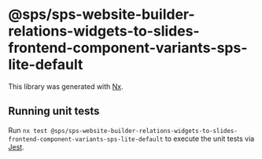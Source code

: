 # @sps/sps-website-builder-relations-widgets-to-slides-frontend-component-variants-sps-lite-default

This library was generated with [Nx](https://nx.dev).

## Running unit tests

Run `nx test @sps/sps-website-builder-relations-widgets-to-slides-frontend-component-variants-sps-lite-default` to execute the unit tests via [Jest](https://jestjs.io).
